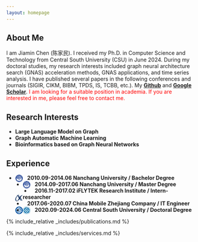 ```yaml
---
layout: homepage
---
```


## About Me

I am Jiamin Chen (陈家民). I received my Ph.D. in Computer Science and Technology from Central South University (CSU) in June 2024.
During my doctoral studies, my research interests included graph neural architecture search (GNAS) acceleration methods, GNAS applications, and time series analysis.
I have published several papers in the following conferences and journals (SIGIR, CIKM, BIBM, TPDS, IS, TCBB, etc.).
My **[Github](https://github.com/AutoMachine0)** and **[Google Scholar](https://scholar.google.com/citations?user=5WbxPrIAAAAJ&hl=zh-CN)**.
<font color=red>I am looking for a suitable position in academia.
If you are interested in me, please feel free to contact me.</font> 


<!--<p align="justify">I am Jiamin Chen (陈家民). I received my Ph.D. in Computer Science and Technology from Central South University (CSU) in June 2024. 
I received my M.S. and B.S. degree from Nanchang University (NCU). 
During my doctoral studies, my research interests included graph neural architecture search (GNAS) acceleration methods, GNAS applications, and time series analysis.
I have published several papers in the following conferences and journals (SIGIR, CIKM, BIBM, TPDS, IS, TCBB, etc.).
<font color=red>I am looking for a suitable position in academia.
If you are interested in me, please feel free to contact me.</font> </p>[My Github](https://github.com/AutoMachine0)
- **[My Google Scholar](https://scholar.google.com/citations?user=5WbxPrIAAAAJ&hl=zh-CN)**-->


## Research Interests

- **Large Language Model on Graph**
- **Graph Automatic Machine Learning**
- **Bioinformatics based on Graph Neural Networks**

## Experience
- &nbsp; &nbsp;**2010.09-2014.06 Nanchang University / Bachelor Degree** <img src="./assets/img/NCU.png" alt="NCU" style="float:left; width:20px; height:20px;">
- &nbsp; &nbsp;**2014.09-2017.06 Nanchang University / Master Degree** <img src="./assets/img/NCU.png" alt="NCU" style="float:left; width:20px; height:20px;">
- &nbsp; &nbsp;**2016.11-2017.02 iFLYTEK Research Institute / Intern-researcher** <img src="./assets/img/TEK.png" alt="TEK" style="float:left; width:20px; height:20px;">
- &nbsp; &nbsp;**2017.06-2020.07 China Mobile Zhejiang Company / IT Engineer** <img src="./assets/img/CHINAMOBILE.png" alt="CHINAMOBILE" style="float:left; width:20px; height:20px;">
- &nbsp; &nbsp;**2020.09-2024.06 Central South University / Doctoral Degree** <img src="./assets/img/CSU.png" alt="NCU" style="float:left; width:20px; height:20px;">


<!--## News

- **[Feb. 2020]** Our paper about incremental learning is accepted to CVPR 2020.
- **[Feb. 2020]** We will host the ACM Multimedia Asia 2020 conference in Singapore!
- **[Sept. 2019]** Our paper about few-shot learning is accepted to NeurIPS 2019.
- **[Mar. 2019]** Our paper about few-shot learning is accepted to CVPR 2019.-->

{% include_relative _includes/publications.md %}

{% include_relative _includes/services.md %}
